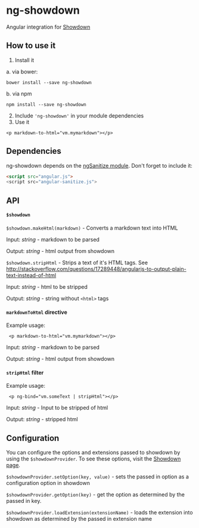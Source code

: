 # ng-showdown

Angular integration for [Showdown](https://github.com/showdownjs/showdown)

## How to use it

1. Install it

  a. via bower:
  ```
  bower install --save ng-showdown
  ```
  b. via npm
  ```
  npm install --save ng-showdown
  ```
2. Include `'ng-showdown'` in your module dependencies
3. Use it
  ```
  <p markdown-to-html="vm.mymarkdown"></p>
  ```

## Dependencies

ng-showdown depends on the [ngSanitize module](https://docs.angularjs.org/api/ngSanitize). Don't forget to include it:

```html
<script src="angular.js">
<script src="angular-sanitize.js">
```
  
## API

#### `$showdown`

`$showdown.makeHtml(markdown)` - Converts a markdown text into HTML

Input: *string* - markdown to be parsed

Output: *string* - html output from showdown

`$showdown.stripHtml` - Strips a text of it's HTML tags. See http://stackoverflow.com/questions/17289448/angularjs-to-output-plain-text-instead-of-html

Input: *string* - html to be stripped

Output: *string* - string without `<html>` tags

#### `markdownToHtml` directive

Example usage:
```
 <p markdown-to-html="vm.mymarkdown"></p>
```

Input: *string* - markdown to be parsed

Output: *string* - html output from showdown

#### `stripHtml` filter

Example usage:
```
 <p ng-bind="vm.someText | stripHtml"></p>
```

Input: *string* - Input to be stripped of html

Output: *string* - stripped html

## Configuration

You can configure the options and extensions passed to showdown by using the `$showdownProvider`. To see these options, visit the [Showdown page](https://github.com/showdownjs/showdown).

`$showdownProvider.setOption(key, value)` - sets the passed in option as a configuration option in showdown

`$showdownProvider.getOption(key)` - get the option as determined by the passed in key.

`$showdownProvider.loadExtension(extensionName)` - loads the extension into showdown as determined by the passed in extension name

